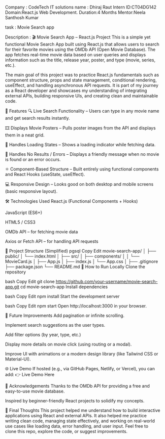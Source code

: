 Company : CodeTech IT solutions name : Dhiraj Raut Intern ID:CT04DG142 Domain:React.js Web Development. Duration:4 Months Mentor:Neela Santhosh Kumar

task : Movie Search app


Description :
🎬 Movie Search App – React.js Project
This is a simple yet functional Movie Search App built using React.js that allows users to search for their favorite movies using the OMDb API (Open Movie Database). The app fetches real-time movie data based on user queries and displays information such as the title, release year, poster, and type (movie, series, etc.).

The main goal of this project was to practice React.js fundamentals such as component structure, props and state management, conditional rendering, useEffect, and handling asynchronous API requests. It is part of my journey as a React developer and showcases my understanding of integrating external APIs, building responsive UIs, and creating clean and maintainable code.

🚀 Features
🔍 Live Search Functionality – Users can type in any movie name and get search results instantly.

🎞️ Displays Movie Posters – Pulls poster images from the API and displays them in a neat grid.

🧠 Handles Loading States – Shows a loading indicator while fetching data.

🚫 Handles No Results / Errors – Displays a friendly message when no movie is found or an error occurs.

⚛️ Component-Based Structure – Built entirely using functional components and React Hooks (useState, useEffect).

💻 Responsive Design – Looks good on both desktop and mobile screens (basic responsive layout).

🛠️ Technologies Used
React.js (Functional Components + Hooks)

JavaScript (ES6+)

HTML5 / CSS3

OMDb API – for fetching movie data

Axios or Fetch API – for handling API requests

📁 Project Structure (Simplified)
pgsql
Copy
Edit
movie-search-app/
│
├── public/
│   └── index.html
│
├── src/
│   ├── components/
│   │   └── MovieCard.js
│   ├── App.js
│   ├── index.js
│   └── App.css
│
├── .gitignore
├── package.json
└── README.md
🧪 How to Run Locally
Clone the repository

bash
Copy
Edit
git clone https://github.com/your-username/movie-search-app.git
cd movie-search-app
Install dependencies

bash
Copy
Edit
npm install
Start the development server

bash
Copy
Edit
npm start
Open http://localhost:3000 in your browser.

🧾 Future Improvements
Add pagination or infinite scrolling.

Implement search suggestions as the user types.

Add filter options (by year, type, etc.)

Display more details on movie click (using routing or a modal).

Improve UI with animations or a modern design library (like Tailwind CSS or Material-UI).

🌐 Live Demo
If hosted (e.g., via GitHub Pages, Netlify, or Vercel), you can add:
👉 Live Demo Here

🙌 Acknowledgements
Thanks to the OMDb API for providing a free and easy-to-use movie database.

Inspired by beginner-friendly React projects to solidify my concepts.

📌 Final Thoughts
This project helped me understand how to build interactive applications using React and external APIs. It also helped me practice writing clean code, managing state effectively, and working on real-world use cases like loading data, error handling, and user input. Feel free to clone this repo, explore the code, or suggest improvements.

